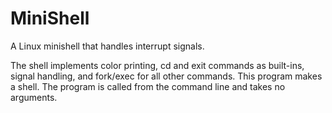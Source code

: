 # MiniShell
A Linux minishell that handles interrupt signals.

The shell implements color printing, cd and exit commands as built-ins,
signal handling, and fork/exec for all other commands.
This program makes a shell. The program is called from the
command line and takes no arguments.

